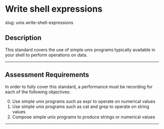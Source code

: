 # Write shell expressions

slug: unix.write-shell-expressions

## Description
This standard covers the use of simple unix programs typically available in your shell to perform operations on data.

---
## Assessment Requirements
In order to fully cover this standard, a performance must be recording for each of the following objectives:

0. Use simple unix programs such as expr to operate on numerical values
1. Use simple unix programs such as cat and grep to operate on string values
2. Compose simple unix programs to produce strings or numerical values


---    
